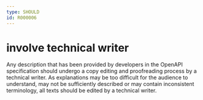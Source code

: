 ```yaml
---
type: SHOULD
id: R000006
---
```


# involve technical writer

Any description that has been provided by developers in the OpenAPI specification should undergo a copy editing and proofreading process by a technical writer.
As explanations may be too difficult for the audience to understand, may not be sufficiently described or may contain inconsistent terminology, all texts should be edited by a technical writer.
